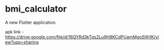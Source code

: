 # bmi_calculator

A new Flutter application.

apk link -  https://drive.google.com/file/d/16QYRd3kTqs2Lu9H8KCdPUamMgoSIIh1K/view?usp=sharing
